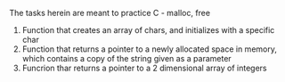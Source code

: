 The tasks herein are meant to practice C - malloc, free
1. Function that creates an array of chars, and initializes with a specific char
2. Function that returns a pointer to a newly allocated space in memory, which contains a copy of the string given as a parameter
3. Funcrion thar returns a pointer to a 2 dimensional array of integers	
